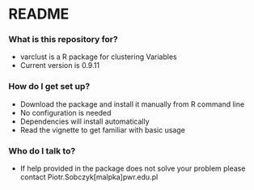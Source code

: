 # README #


### What is this repository for? ###

* varclust is a R package for clustering Variables
* Current version is 0.9.11

### How do I get set up? ###

* Download the package and install it manually from R command line
* No configuration is needed
* Dependencies will install automatically
* Read the vignette to get familiar with basic usage

### Who do I talk to? ###
* If help provided in the package does not solve your problem please contact Piotr.Sobczyk[malpka]pwr.edu.pl
